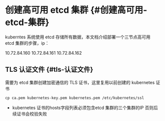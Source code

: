 # 创建高可用 etcd 集群 {#创建高可用-etcd-集群}

kuberntes 系统使用 etcd 存储所有数据，本文档介绍部署一个三节点高可用 etcd 集群的步骤，ip：

10.72.84.160  10.72.84.161  10.72.84.162

## TLS 认证文件 {#tls-认证文件}

需要为 etcd 集群创建加密通信的 TLS 证书，这里复用以前创建的 kubernetes 证书

```
cp ca.pem kubernetes-key.pem kubernetes.pem /etc/kubernetes/ssl
```

* kubernetes 证书的hosts字段列表必须包含etcd 集群的三个集群的IP 否则后续证书会校验失败



